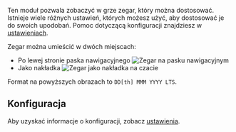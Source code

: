 Ten moduł pozwala zobaczyć w grze zegar, który można dostosować.
Istnieje wiele różnych ustawień, których możesz użyć, aby dostosować je do swoich upodobań.
Pomoc dotyczącą konfiguracji znajdziesz w [ustawieniach](../../settings.md#moment-js).

Zegar można umieścić w dwóch miejscach:

* Po lewej stronie paska nawigacyjnego
    ![Zegar na pasku nawigacyjnym](assets/pl_PL/navbar.png)
* Jako nakładka
    ![Zegar jako nakładka na czacie](assets/pl_PL/chatOverlay.png)

Format na powyższych obrazach to `DD[th] MMM YYYY LTS`.

## Konfiguracja

Aby uzyskać informacje o konfiguracji, zobacz [ustawienia](../../settings.md#moment-js).
